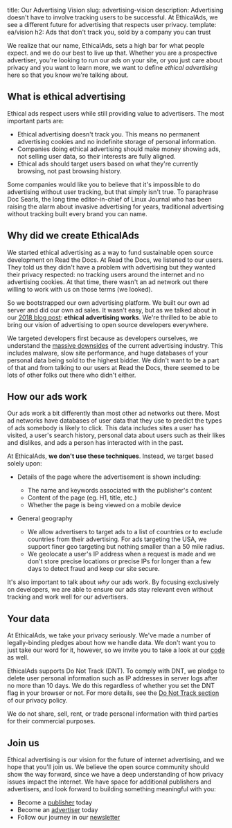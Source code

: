 title: Our Advertising Vision
slug: advertising-vision
description: Advertising doesn't have to involve tracking users to be successful. At EthicalAds, we see a different future for advertising that respects user privacy.
template: ea/vision
h2: Ads that don't track you, sold by a company you can trust


We realize that our name, EthicalAds, sets a high bar for what people expect.
and we do our best to live up that.
Whether you are a prospective advertiser,
you're looking to run our ads on your site,
or you just care about privacy and you want to learn more,
we want to define *ethical advertising* here
so that you know we're talking about.


## What is ethical advertising

Ethical ads respect users while still providing value to advertisers.
The most important parts are:

* Ethical advertising doesn't track you. This means no permanent advertising cookies and no indefinite storage of personal information.
* Companies doing ethical advertising should make money showing ads, not selling user data, so their interests are fully aligned.
* Ethical ads should target users based on what they're currently browsing, not past browsing history.

Some companies would like you to believe that it's impossible to do advertising
without user tracking, but that simply isn't true.
To paraphrase Doc Searls, the long time editor-in-chief of Linux Journal
who has been raising the alarm about invasive advertising for years,
traditional advertising without tracking built every brand you can name.


## Why did we create EthicalAds

We started ethical advertising
as a way to fund sustainable open source development on Read the Docs.
At Read the Docs, we listened to our users.
They told us they didn't have a problem with advertising
but they wanted their privacy respected: no tracking users around the internet and no advertising cookies.
At that time, there wasn't an ad network out there willing to work with us on those terms (we looked).

So we bootstrapped our own advertising platform.
We built our own ad server and did our own ad sales.
It wasn't easy,
but as we talked about in our [2018 blog post](https://blog.readthedocs.com/ethical-advertising-works/): **ethical advertising works**.
We're thrilled to be able to bring our vision of advertising to open source developers everywhere.

We targeted developers first because as developers ourselves,
we understand the [massive downsides](http://idlewords.com/talks/what_happens_next_will_amaze_you.htm) of the current advertising industry.
This includes malware,
slow site performance,
and huge databases of your personal data being sold to the highest bidder.
We didn't want to be a part of that
and from talking to our users at Read the Docs,
there seemed to be lots of other folks out there who didn't either.


## How our ads work

Our ads work a bit differently than most other ad networks out there.
Most ad networks have databases of user data
that they use to predict the types of ads somebody is likely to click.
This data includes sites a user has visited,
a user's search history, personal data about users such as their likes and dislikes,
and ads a person has interacted with in the past.

At EthicalAds, **we don't use these techniques**.
Instead, we target based solely upon:

* Details of the page where the advertisement is shown including:
    - The name and keywords associated with the publisher's content
    - Content of the page (eg. H1, title, etc.)
    - Whether the page is being viewed on a mobile device

* General geography
    - We allow advertisers to target ads to a list of countries or to exclude
      countries from their advertising.
      For ads targeting the USA, we support finer geo targeting but nothing smaller than a 50 mile radius.
    - We geolocate a user's IP address when a request is made and we don't store
      precise locations or precise IPs for longer than a few days to detect fraud and keep our site secure.

It's also important to talk about *why* our ads work.
By focusing exclusively on developers,
we are able to ensure our ads stay relevant even without tracking and work well for our advertisers.


## Your data

At EthicalAds, we take your privacy seriously.
We've made a number of legally-binding pledges about how we handle data.
We don't want you to just take our word for it, however,
so we invite you to take a look at our [code](https://github.com/readthedocs/ethical-ad-server/) as well.

EthicalAds supports Do Not Track (DNT).
To comply with DNT, we pledge to delete user personal information such as IP addresses in server logs after no more than 10 days.
We do this regardless of whether you set the DNT flag in your browser or not.
For more details, see the [Do Not Track section]({filename}/pages/privacy-policy.md#our-use-of-cookies-and-tracking)
of our privacy policy.

We do not share, sell, rent, or trade personal information with third parties for their commercial purposes.


## Join us

Ethical advertising is our vision for the future of internet advertising,
and we hope that you'll join us.
We believe the open source community should show the way forward,
since we have a deep understanding of how privacy issues impact the internet.
We have space for additional publishers and advertisers,
and look forward to building something meaningful with you:

* Become a [publisher]({filename}/pages/publishers.md) today
* Become an [advertiser]({filename}/pages/advertisers.md) today
* Follow our journey in our [newsletter](https://ethicalads.us3.list-manage.com/subscribe/post?u=a6a22369cc2b356379cf789ca&id=79ffb01d18)
